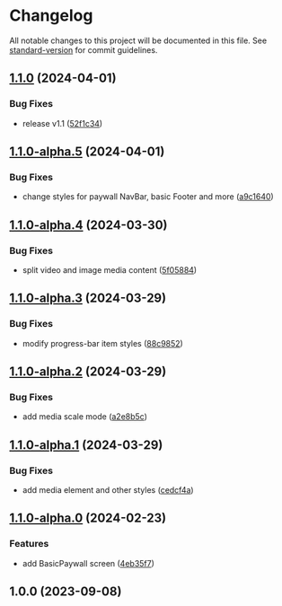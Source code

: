 # Changelog

All notable changes to this project will be documented in this file. See [standard-version](https://github.com/conventional-changelog/standard-version) for commit guidelines.

## [1.1.0](https://github.com/onboarding-online/swift-screens-graph/compare/v1.1.0-alpha.5...v1.1.0) (2024-04-01)


### Bug Fixes

* release v1.1 ([52f1c34](https://github.com/onboarding-online/swift-screens-graph/commit/52f1c34e2702ab9872dd91cb79ccf657c12463a7))

## [1.1.0-alpha.5](https://github.com/onboarding-online/swift-screens-graph/compare/v1.1.0-alpha.4...v1.1.0-alpha.5) (2024-04-01)


### Bug Fixes

* change styles for paywall NavBar, basic Footer and more ([a9c1640](https://github.com/onboarding-online/swift-screens-graph/commit/a9c1640e4b5c639452f14f50316c5f50bad645c9))

## [1.1.0-alpha.4](https://github.com/onboarding-online/swift-screens-graph/compare/v1.1.0-alpha.3...v1.1.0-alpha.4) (2024-03-30)


### Bug Fixes

* split video and image media content ([5f05884](https://github.com/onboarding-online/swift-screens-graph/commit/5f05884ee49848646211246fc12c40062ba749e4))

## [1.1.0-alpha.3](https://github.com/onboarding-online/swift-screens-graph/compare/v1.1.0-alpha.2...v1.1.0-alpha.3) (2024-03-29)


### Bug Fixes

* modify progress-bar item styles ([88c9852](https://github.com/onboarding-online/swift-screens-graph/commit/88c9852b8976a94f7f024eeda0c30601027aa61d))

## [1.1.0-alpha.2](https://github.com/onboarding-online/swift-screens-graph/compare/v1.1.0-alpha.1...v1.1.0-alpha.2) (2024-03-29)


### Bug Fixes

* add media scale mode ([a2e8b5c](https://github.com/onboarding-online/swift-screens-graph/commit/a2e8b5cf9d3d9f9a76b41525613349e4afbdd20c))

## [1.1.0-alpha.1](https://github.com/onboarding-online/swift-screens-graph/compare/v1.1.0-alpha.0...v1.1.0-alpha.1) (2024-03-29)


### Bug Fixes

* add media element and other styles ([cedcf4a](https://github.com/onboarding-online/swift-screens-graph/commit/cedcf4a11715f26e44e2b73e702e9f4aab277c43))

## [1.1.0-alpha.0](https://github.com/onboarding-online/swift-screens-graph/compare/v1.0.0...v1.1.0-alpha.0) (2024-02-23)


### Features

* add BasicPaywall screen ([4eb35f7](https://github.com/onboarding-online/swift-screens-graph/commit/4eb35f7ce7d86b5f8bcf86566b30527aa8917f0e))

## 1.0.0 (2023-09-08)
